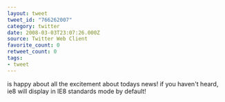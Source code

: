 ```yaml
---
layout: tweet
tweet_id: "766262007"
category: twitter
date: 2008-03-03T23:07:26.000Z
source: Twitter Web Client
favorite_count: 0
retweet_count: 0
tags:
- tweet
---
```


is happy about all the excitement about todays news!  if you haven't heard, ie8 will display in IE8 standards mode by default!
